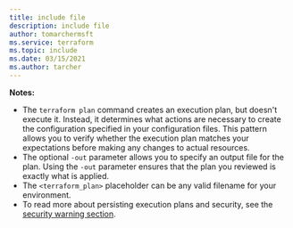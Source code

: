 ```yaml
---
title: include file
description: include file
author: tomarchermsft
ms.service: terraform
ms.topic: include
ms.date: 03/15/2021
ms.author: tarcher
---
```


  **Notes:**

  - The `terraform plan` command creates an execution plan, but doesn't execute it. Instead, it determines what actions are necessary to create the configuration specified in your configuration files. This pattern allows you to verify whether the execution plan matches your expectations before making any changes to actual resources.
  - The optional `-out` parameter allows you to specify an output file for the plan. Using the `-out` parameter ensures that the plan you reviewed is exactly what is applied.
  - The `<terraform_plan>` placeholder can be any valid filename for your environment.
  - To read more about persisting execution plans and security, see the [security warning section](https://www.terraform.io/docs/commands/plan.html#security-warning).